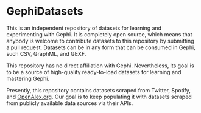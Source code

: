 # GephiDatasets
This is an independent repository of datasets for learning and experimenting with Gephi. It is completely open source, which means that anybody is welcome to contribute datasets to this repository by submitting a pull request. 
Datasets can be in any form that can be consumed in Gephi, such CSV, GraphML, and GEXF. 

This repository has no direct affiliation with Gephi. Nevertheless, its goal is to be a source of high-quality ready-to-load datasets for learning and mastering Gephi.

Presently, this repository contains datasets scraped from Twitter, Spotify, and [OpenAlex.org](https://openalex.org/). Our goal is to keep populating it with datasets scraped from publicly available data sources via their APIs.


